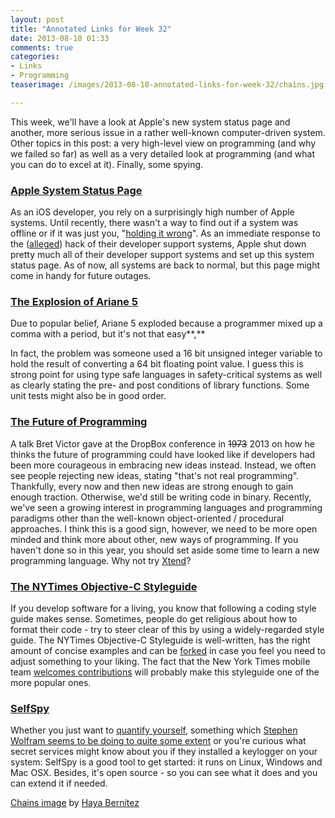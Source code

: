 ```yaml
---
layout: post
title: "Annotated Links for Week 32"
date: 2013-08-10 01:33
comments: true
categories: 
- Links
- Programming
teaserimage: /images/2013-08-10-annotated-links-for-week-32/chains.jpg

---
```


This week, we'll have a look at Apple's new system status page and another, more serious issue in a rather well-known computer-driven system. Other topics in this post: a very high-level view on programming (and why we failed so far) as well as a very detailed look at programming (and what you can do to excel at it). Finally, some spying.

<!-- more -->

### [Apple System Status Page](https://developer.apple.com/support/system-status/)
As an iOS developer, you rely on a surprisingly high number of Apple systems. Until recently, there wasn't a way to find out if a system was offline or if it was just you, "[holding it wrong](http://www.engadget.com/2010/06/24/apple-responds-over-iphone-4-reception-issues-youre-holding-th/)". As an immediate response to the ([alleged](http://www.theguardian.com/technology/2013/jul/26/apple-developer-site-hack)) hack of their developer support systems, Apple shut down pretty much all of their developer support systems and set up this system status page. As of now, all systems are back to normal, but this page might come in handy for future outages.

### [The Explosion of Ariane 5](http://www.ima.umn.edu/~arnold/disasters/ariane.html)
Due to popular belief, Ariane 5 exploded because a programmer mixed up a comma with a period, but it's not that easy**,**

In fact, the problem was someone used a 16 bit unsigned integer variable to hold the result of converting a 64 bit floating point value. I guess this is strong point for using type safe languages in safety-critical systems as well as clearly stating the pre- and post conditions of library functions. Some unit tests might also be in good order.

### [The Future of Programming](http://worrydream.com/dbx/)
A talk Bret Victor gave at the DropBox conference in ~~1973~~ 2013 on how he thinks the future of programming could have looked like if developers had been more courageous in embracing new ideas instead. Instead, we often see people rejecting new ideas, stating "that's not real programming". Thankfully, every now and then new ideas are strong enough to gain enough traction. Otherwise, we'd still be writing code in binary. Recently, we've seen a growing interest in programming languages and programming paradigms other than the well-known object-oriented / procedural approaches. I think this is a good sign, however, we need to be more open minded and think more about other, new ways of programming. If you haven't done so in this year, you should set aside some time to learn a new programming language. Why not try [Xtend](http://www.eclipse.org/xtend/)?

### [The NYTimes Objective-C Styleguide](http://open.blogs.nytimes.com/2013/08/01/objectively-stylish/?_r=0)
If you develop software for a living, you know that following a coding style guide makes sense. Sometimes, people do get religious about how to format their code - try to steer clear of this by using a widely-regarded style guide. The NYTimes Objective-C Styleguide is well-written, has the right amount of concise examples and can be [forked](https://github.com/NYTimes/objective-c-style-guide) in case you feel you need to adjust something to your liking. The fact that the New York Times mobile team [welcomes contributions](https://github.com/NYTimes/objective-c-style-guide/graphs/contributors) will probably make this styleguide one of the more popular ones.

### [SelfSpy](https://github.com/ttscoff/selfspy)
Whether you just want to [quantify yourself](http://en.wikipedia.org/wiki/Quantified_Self), something which [Stephen Wolfram seems to be doing to quite some extent](http://blog.stephenwolfram.com/2012/03/the-personal-analytics-of-my-life/) or you're curious what secret services might know about you if they installed a keylogger on your system: SelfSpy is a good tool to get started: it runs on Linux, Windows and Mac OSX. Besides, it's open source - so you can see what it does and you can extend it if needed.

[Chains image](http://www.flickr.com/photos/h20tubig/9376203024/) by [Haya Bernitez](http://www.flickr.com/photos/h20tubig/)